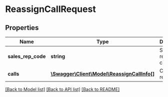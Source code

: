 # ReassignCallRequest

## Properties
Name | Type | Description | Notes
------------ | ------------- | ------------- | -------------
**sales_rep_code** | **string** | Sales rep to reassign calls to | [optional] 
**calls** | [**\Swagger\Client\Model\ReassignCallInfo[]**](ReassignCallInfo.md) | Calls to be reassigned | [optional] 

[[Back to Model list]](../README.md#documentation-for-models) [[Back to API list]](../README.md#documentation-for-api-endpoints) [[Back to README]](../README.md)


